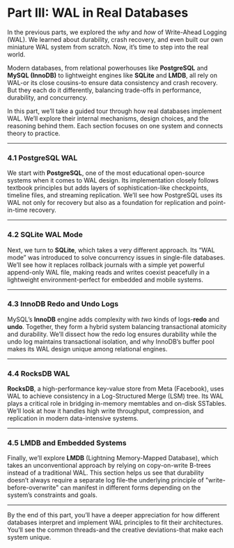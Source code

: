 # Part III: WAL in Real Databases

In the previous parts, we explored the *why* and *how* of Write-Ahead Logging (WAL).
We learned about durability, crash recovery, and even built our own miniature WAL system from scratch.
Now, it’s time to step into the real world.

Modern databases, from relational powerhouses like **PostgreSQL** and **MySQL (InnoDB)** to lightweight engines like **SQLite** and **LMDB**, all rely on WAL-or its close cousins-to ensure data consistency and crash recovery. But they each do it differently, balancing trade-offs in performance, durability, and concurrency.

In this part, we’ll take a guided tour through how real databases implement WAL. We’ll explore their internal mechanisms, design choices, and the reasoning behind them. Each section focuses on one system and connects theory to practice.

---

### 4.1 PostgreSQL WAL

We start with **PostgreSQL**, one of the most educational open-source systems when it comes to WAL design. Its implementation closely follows textbook principles but adds layers of sophistication-like checkpoints, timeline files, and streaming replication. We’ll see how PostgreSQL uses its WAL not only for recovery but also as a foundation for replication and point-in-time recovery.

---

### 4.2 SQLite WAL Mode

Next, we turn to **SQLite**, which takes a very different approach. Its “WAL mode” was introduced to solve concurrency issues in single-file databases. We’ll see how it replaces rollback journals with a simple yet powerful append-only WAL file, making reads and writes coexist peacefully in a lightweight environment-perfect for embedded and mobile systems.

---

### 4.3 InnoDB Redo and Undo Logs

MySQL’s **InnoDB** engine adds complexity with *two* kinds of logs-**redo** and **undo**. Together, they form a hybrid system balancing transactional atomicity and durability. We’ll dissect how the redo log ensures durability while the undo log maintains transactional isolation, and why InnoDB’s buffer pool makes its WAL design unique among relational engines.

---

### 4.4 RocksDB WAL

**RocksDB**, a high-performance key-value store from Meta (Facebook), uses WAL to achieve consistency in a Log-Structured Merge (LSM) tree. Its WAL plays a critical role in bridging in-memory memtables and on-disk SSTables. We’ll look at how it handles high write throughput, compression, and replication in modern data-intensive systems.

---

### 4.5 LMDB and Embedded Systems

Finally, we’ll explore **LMDB** (Lightning Memory-Mapped Database), which takes an unconventional approach by relying on copy-on-write B-trees instead of a traditional WAL. This section helps us see that durability doesn’t always require a separate log file-the underlying principle of "write-before-overwrite" can manifest in different forms depending on the system’s constraints and goals.

---

By the end of this part, you’ll have a deeper appreciation for how different databases interpret and implement WAL principles to fit their architectures. You’ll see the common threads-and the creative deviations-that make each system unique.
